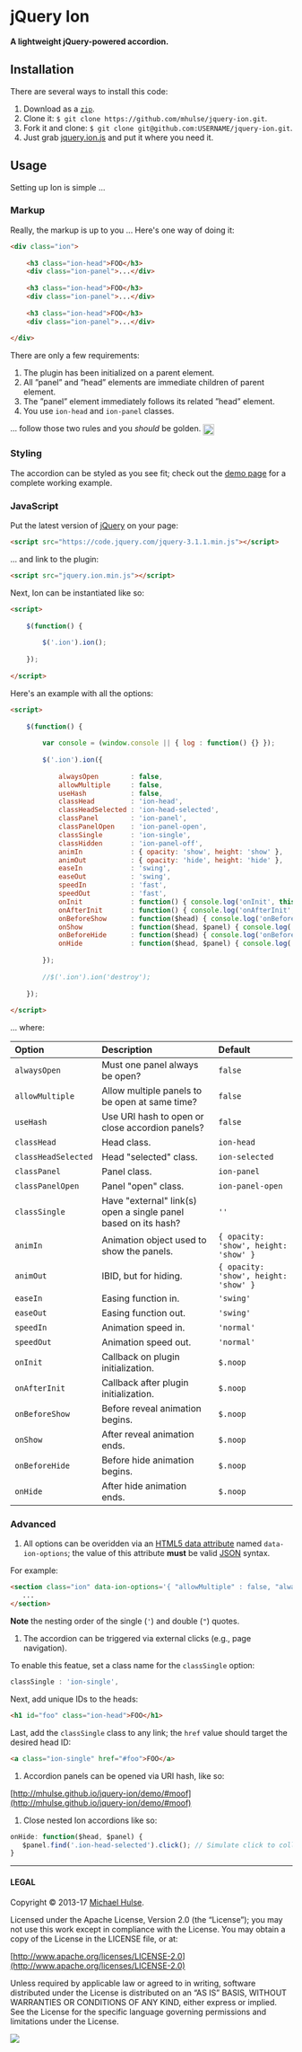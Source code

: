 # jQuery Ion

**A lightweight jQuery-powered accordion.**

## Installation

There are several ways to install this code:

1. Download as a [`zip`](https://github.com/mhulse/jquery-ion/archive/master.zip).
1. Clone it: `$ git clone https://github.com/mhulse/jquery-ion.git`.
1. Fork it and clone: `$ git clone git@github.com:USERNAME/jquery-ion.git`.
1. Just grab [jquery.ion.js](jquery.ion.js) and put it where you need it.

## Usage

Setting up Ion is simple ...

### Markup

Really, the markup is up to you ... Here's one way of doing it:

```html
<div class="ion">
	
	<h3 class="ion-head">FOO</h3>
	<div class="ion-panel">...</div>
	
	<h3 class="ion-head">FOO</h3>
	<div class="ion-panel">...</div>
	
	<h3 class="ion-head">FOO</h3>
	<div class="ion-panel">...</div>
	
</div>
```

There are only a few requirements:

1. The plugin has been initialized on a parent element.
1. All ”panel” and ”head” elements are immediate children of parent element.
1. The ”panel” element immediately follows its related ”head” element.
1. You use `ion-head` and `ion-panel` classes.

... follow those two rules and you _should_ be golden. <img width="20" height="20" align="absmiddle" src="https://github.global.ssl.fastly.net/images/icons/emoji/moneybag.png" alt=":moneybag:" title=":moneybag:" class="emoji">

### Styling

The accordion can be styled as you see fit; check out the [demo page](demo/) for a complete working example.

### JavaScript

Put the latest version of [jQuery](http://jquery.com/) on your page:

```html
<script src="https://code.jquery.com/jquery-3.1.1.min.js"></script>
```

... and link to the plugin:

```html
<script src="jquery.ion.min.js"></script>
```

Next, Ion can be instantiated like so:

```html
<script>
	
	$(function() {
		
		$('.ion').ion();
		
	});
	
</script>
```

Here's an example with all the options:

```html
<script>
	
	$(function() {
		
		var console = (window.console || { log : function() {} });
		
		$('.ion').ion({
			
			alwaysOpen        : false,
			allowMultiple     : false,
			useHash           : false,
			classHead         : 'ion-head',
			classHeadSelected : 'ion-head-selected',
			classPanel        : 'ion-panel',
			classPanelOpen    : 'ion-panel-open',
			classSingle       : 'ion-single',
			classHidden       : 'ion-panel-off',
			animIn            : { opacity: 'show', height: 'show' },
			animOut           : { opacity: 'hide', height: 'hide' },
			easeIn            : 'swing',
			easeOut           : 'swing',
			speedIn           : 'fast',
			speedOut          : 'fast',
			onInit            : function() { console.log('onInit', this) },
			onAfterInit       : function() { console.log('onAfterInit', this) },
			onBeforeShow      : function($head) { console.log('onBeforeShow', this, $head) },
			onShow            : function($head, $panel) { console.log('onShow', this, $head, $panel) },
			onBeforeHide      : function($head) { console.log('onBeforeHide', this, $head) },
			onHide            : function($head, $panel) { console.log('onHide', this, $head, $panel) }
			
		});
		
		//$('.ion').ion('destroy');
		
	});
	
</script>
```

… where:

Option | Description | Default
:-- | :-- | :--
`alwaysOpen` | Must one panel always be open? | `false`
`allowMultiple` | Allow multiple panels to be open at same time? | `false`
`useHash` | Use URI hash to open or close accordion panels? | `false`
`classHead` | Head class. | `ion-head`
`classHeadSelected` | Head "selected" class. | `ion-selected`
`classPanel` | Panel class. | `ion-panel`
`classPanelOpen` | Panel "open" class. | `ion-panel-open`
`classSingle` | Have "external" link(s) open a single panel based on its hash? | `''`
`animIn` |  Animation object used to show the panels. | `{ opacity: 'show', height: 'show' }`
`animOut` | IBID, but for hiding. | `{ opacity: 'show', height: 'show' }`
`easeIn` | Easing function in. | `'swing'`
`easeOut` | Easing function out. | `'swing'`
`speedIn` | Animation speed in. | `'normal'`
`speedOut` | Animation speed out. | `'normal'`
`onInit` | Callback on plugin initialization. | `$.noop`
`onAfterInit` | Callback after plugin initialization. | `$.noop`
`onBeforeShow` | Before reveal animation begins. | `$.noop`
`onShow` | After reveal animation ends. | `$.noop`
`onBeforeHide` | Before hide animation begins. | `$.noop`
`onHide` | After hide animation ends. | `$.noop`

### Advanced

1. All options can be overidden via an [HTML5 data attribute](https://developer.mozilla.org/en-US/docs/Web/Guide/HTML/Using_data_attributes) named `data-ion-options`; the value of this attribute **must** be valid [JSON](http://json.org/) syntax.

 For example:

 ```html
 <section class="ion" data-ion-options='{ "allowMultiple" : false, "alwaysOpen" : true }'>
 	...
 </section>
 ```

 **Note** the nesting order of the single (`'`) and double (`"`) quotes.

1. The accordion can be triggered via external clicks (e.g., page navigation).

 To enable this featue, set a class name for the `classSingle` option:

 ```js
 classSingle : 'ion-single',
 ```

 Next, add unique IDs to the heads:

 ```html
 <h1 id="foo" class="ion-head">FOO</h1>
 ```

 Last, add the `classSingle` class to any link; the `href` value should target the desired head ID:

 ```html
 <a class="ion-single" href="#foo">FOO</a>
 ```

1. Accordion panels can be opened via URI hash, like so:

 [http://mhulse.github.io/jquery-ion/demo/#moof](http://mhulse.github.io/jquery-ion/demo/#moof)

1. Close nested Ion accordions like so:

 ```js
 onHide: function($head, $panel) {
    $panel.find('.ion-head-selected').click(); // Simulate click to collapse children accordions.
}
```

---

#### LEGAL

Copyright © 2013-17 [Michael Hulse](http://mky.io).

Licensed under the Apache License, Version 2.0 (the “License”); you may not use this work except in compliance with the License. You may obtain a copy of the License in the LICENSE file, or at:

[http://www.apache.org/licenses/LICENSE-2.0](http://www.apache.org/licenses/LICENSE-2.0)

Unless required by applicable law or agreed to in writing, software distributed under the License is distributed on an “AS IS” BASIS, WITHOUT WARRANTIES OR CONDITIONS OF ANY KIND, either express or implied. See the License for the specific language governing permissions and limitations under the License.

<img src="https://github.global.ssl.fastly.net/images/icons/emoji/octocat.png">
